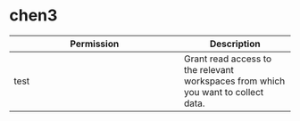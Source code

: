 # chen3

<table><thead><tr><th width="289">Permission</th><th>Description</th></tr></thead><tbody><tr><td>test</td><td>Grant read access to the relevant workspaces from which you want to collect data.</td></tr></tbody></table>
